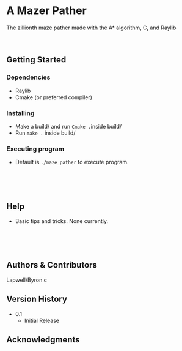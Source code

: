 # A Mazer Pather

The zillionth maze pather made with the A* algorithm, C, and Raylib
<br/><br/><br/>

## Getting Started

### Dependencies

* Raylib
* Cmake (or preferred compiler)

### Installing

* Make a build/ and run ```Cmake .```inside build/
* Run ```make .``` inside build/

### Executing program

* Default is ```./maze_pather``` to execute program.

<br/><br/><br/>

## Help

* Basic tips and tricks. None currently.

<br/><br/><br/>

## Authors & Contributors

Lapwell/Byron.c

## Version History
* 0.1
    * Initial Release

## Acknowledgments

